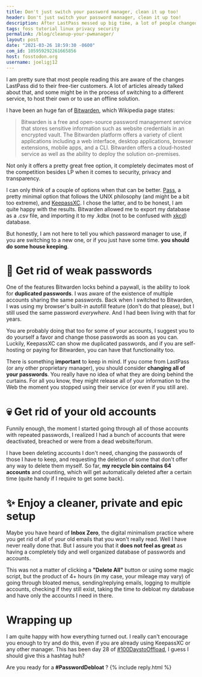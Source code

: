 ```yaml
---
title: Don't just switch your password manager, clean it up too! 
header: Don't just switch your password manager, clean it up too! 
description: After LastPass messed up big time, a lot of people changed to a different password manager, but after that, maybe it's time to get rid of old accounts too.  
tags: foss tutorial linux privacy security
permalink: /blog/cleanup-your-pwmanager/ 
layout: post 
date: "2021-03-26 18:59:30 -0600" 
com_id: 105959292261665856
host: fosstodon.org
username: joeligj12
--- 
```


I am pretty sure that most people reading this are aware of the changes LastPass did to their free-tier customers. A lot of articles already talked about that, and some might be in the process of switching to a different service, to host their own or to use an offline solution.

I have been an huge fan of [Bitwarden](https://bitwarden.com/), which Wikipedia page states:

> Bitwarden is a free and open-source password management service that stores sensitive information such as website credentials in an encrypted vault. The Bitwarden platform offers a variety of client applications including a web interface, desktop applications, browser extensions, mobile apps, and a CLI. Bitwarden offers a cloud-hosted service as well as the ability to deploy the solution on-premises.

Not only it offers a pretty great free option, it completely decimates most of the competition besides LP when it comes to security, privacy and transparency. 

I can only think of a couple of options when that can be better. [Pass](https://www.passwordstore.org/), a pretty minimal option that follows the UNIX philosophy (and might be a bit too extreme), and [KeepassXC](https://keepassxc.org/).
I chose the latter, and to be honest, I am quite happy with the results. Bitwarden allowed me to export my database as a .csv file, and importing it to my .kdbx (not to be confused with [xkcd](https://xkcd.com/)) database.

But honestly, I am not here to tell you which password manager to use, if you are switching to a new one, or if you just have some time. **you should do some house keeping**.

# 🔑 Get rid of weak passwords 

One of the features Bitwarden locks behind a paywall, is the ability to look for **duplicated passwords**. I was aware of the existence of multiple accounts sharing the same passwords. Back when I switched to Bitwarden, I was using my browser's built-in autofill feature (don't do that please), but I still used the same password *everywhere*. And I had been living with that for years. 

You are probably doing that too for some of your accounts, I suggest you to do yourself a favor and change those passwords as soon as you can. Luckily, KeepassXC can show me duplicated passwords, and if you are self-hosting or paying for Bitwarden, you can have that functionality too.

There is something **important** to keep in mind. If you come from LastPass (or any other proprietary manager), you should consider **changing all of your passwords**. You really have no idea of what they are doing behind the curtains. For all you know, they might release all of your information to the Web the moment you stopped using their service (or even if you still are).

# 💀 Get rid of your old accounts 

Funnily enough, the moment I started going through all of those accounts with repeated passwords, I realized I had a bunch of accounts that were deactivated, breached or were from a dead website/forum. 

I have been deleting accounts I don't need, changing the passwords of those I have to keep, and requesting the deletion of some that don't offer any way to delete them myself. So far, **my recycle bin contains 64 accounts** and counting, which will get automatically deleted after a certain time (quite handy if I require to get some back).

# ✨ Enjoy a cleaner, private and epic setup

Maybe you have heard of **Inbox Zero**, the digital minimalism practice where you get rid of all of your old emails that you won't really read. Well I have never really done that. But I assure you that it **does not feel as great** as having a completely tidy and well organized database of passwords and accounts. 

This was not a matter of clicking a **"Delete All"** button or using some magic script, but the product of 4+ hours (in my case, your mileage may vary) of going through bloated menus, sending/replying emails, logging to multiple accounts, checking if they still exist, taking the time to debloat my database and have only the accounts I need in there.

# Wrapping up

I am quite happy with how everything turned out. I really can't encourage you enough to try and do this, even if you are already using KeepassXC or any other manager. This has been day 28 of [#100DaystoOffload](https://100DaystoOffload.com), I guess I should give this a hashtag huh?

Are you ready for a **\#PasswordDebloat** ?
{% include reply.html %}
